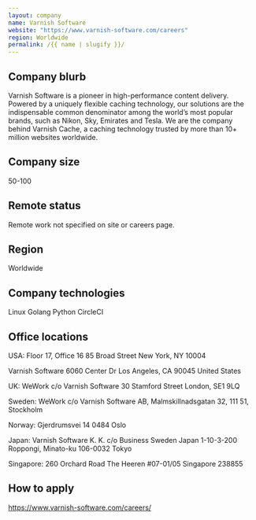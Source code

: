 ```yaml
---
layout: company
name: Varnish Software
website: "https://www.varnish-software.com/careers"
region: Worldwide
permalink: /{{ name | slugify }}/
---
```


## Company blurb

Varnish Software is a pioneer in high-performance content delivery. Powered by a uniquely flexible caching technology, our solutions are the indispensable common denominator among the world’s most popular brands, such as Nikon, Sky, Emirates and Tesla. We are the company behind Varnish Cache, a caching technology trusted by more than 10+ million websites worldwide.

## Company size

50-100

## Remote status

Remote work not specified on site or careers page.

## Region

Worldwide

## Company technologies

Linux
Golang
Python
CircleCI

## Office locations

USA:
Floor 17, Office 16
85 Broad Street
New York, NY 10004

Varnish Software
6060 Center Dr
Los Angeles, CA 90045
United States

UK:
WeWork c/o Varnish Software
30 Stamford Street
London, SE1 9LQ

Sweden:
WeWork c/o Varnish Software AB,
Malmskillnadsgatan 32,
111 51, Stockholm

Norway:
Gjerdrumsvei 14
0484 Oslo

Japan:
Varnish Software K. K.
c/o Business Sweden Japan
1-10-3-200 Roppongi,
Minato-ku 106-0032 Tokyo

Singapore:
260 Orchard Road
The Heeren #07-01/05
Singapore 238855

## How to apply

https://www.varnish-software.com/careers/